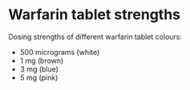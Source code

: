 # Warfarin tablet strengths
Dosing strengths of different warfarin tablet colours:
* 500 micrograms (white)
*  1 mg (brown)
*  3 mg (blue) 
* 5 mg (pink)

<!-- {BearID:DBB9E044-B17B-4757-8BF1-5158DB6C2F68-414-0000126AD73F4337} -->
